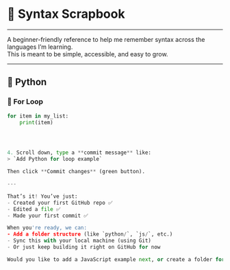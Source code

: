# 🧠 Syntax Scrapbook
---------------------------------------------------------------------------------------------------------
A beginner-friendly reference to help me remember syntax across the languages I’m learning.  
This is meant to be simple, accessible, and easy to grow.

---

## 🐍 Python

### 🔁 For Loop

```python
for item in my_list:
    print(item)




4. Scroll down, type a **commit message** like:
> `Add Python for loop example`

Then click **Commit changes** (green button).

---

That’s it! You’ve just:
- Created your first GitHub repo ✅  
- Edited a file ✅  
- Made your first commit ✅  

When you're ready, we can:
- Add a folder structure (like `python/`, `js/`, etc.)
- Sync this with your local machine (using Git)
- Or just keep building it right on GitHub for now

Would you like to add a JavaScript example next, or create a folder for organizing multiple files?
